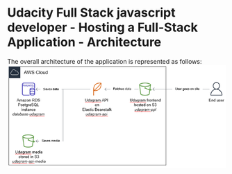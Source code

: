 # Udacity Full Stack javascript developer - Hosting a Full-Stack Application - Architecture

The overall architecture of the application is represented as follows:
![alt text](https://github.com/PaulPloumhans/fullstack-app-deployment/blob/master/docs/architecture_diagram.png "Udagram architecture")
